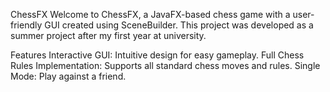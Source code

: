 ChessFX
Welcome to ChessFX, a JavaFX-based chess game with a user-friendly GUI created using SceneBuilder. This project was developed as a summer project after my first year at university.

Features
Interactive GUI: Intuitive design for easy gameplay.
Full Chess Rules Implementation: Supports all standard chess moves and rules.
Single Mode: Play against a friend.


